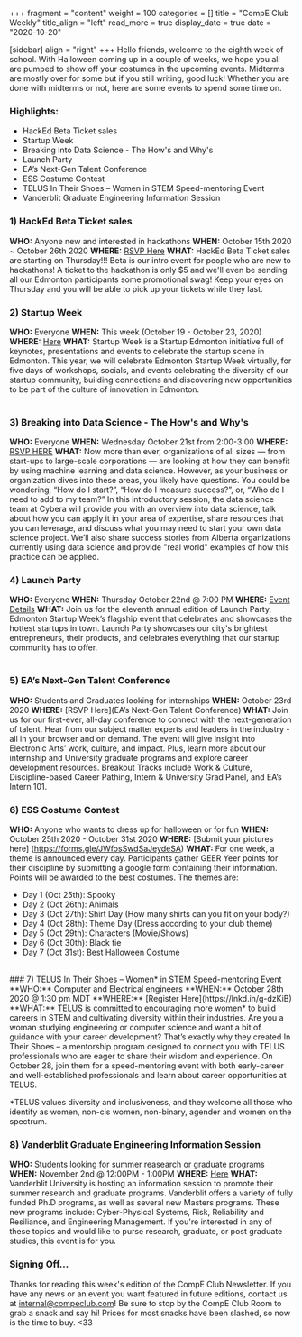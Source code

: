 +++
fragment = "content"
weight = 100
categories = []
title = "CompE Club Weekly"
title_align = "left"
read_more = true
display_date = true
date = "2020-10-20"

[sidebar]
align = "right"
+++
Hello friends, welcome to the eighth week of school. With Halloween coming up in a couple of weeks, we hope you all are pumped to show off your costumes in the upcoming events. Midterms are mostly over for some but if you still writing, good luck! Whether you are done with midterms or not, here are some events to spend some time on.
<br/>

### Highlights:

* HackEd Beta Ticket sales
* Startup Week
* Breaking into Data Science - The How's and Why's
* Launch Party 
* EA’s Next-Gen Talent Conference
* ESS Costume Contest
* TELUS In Their Shoes – Women in STEM Speed-mentoring Event
* Vanderblit Graduate Engineering Information Session

### 1)  HackEd Beta Ticket sales

**WHO:** Anyone new and interested in hackathons
**WHEN:**  October 15th 2020 ~ October 26th 2020
**WHERE:** [RSVP Here](https://hackedbeta.compeclub.com/)
**WHAT:** HackEd Beta Ticket sales are starting on Thursday!!! Beta is our intro event for people who are new to hackathons! A ticket to the hackathon is only $5 and we'll even be sending all our Edmonton participants some promotional swag! Keep your eyes on Thursday and you will be able to pick up your tickets while they last.
<br/>

### 2)  Startup Week
**WHO:** Everyone
**WHEN:** This week (October 19 - October 23, 2020)
**WHERE:** [Here](https://www.edmontonstartupweek.com/)
**WHAT:** Startup Week is a Startup Edmonton initiative full of keynotes, presentations and events to celebrate the startup scene in Edmonton.
This year, we will celebrate Edmonton Startup Week virtually, for five days of workshops, socials, and events celebrating the diversity of our startup community, building connections and discovering new opportunities to be part of the culture of innovation in Edmonton.
<br/>
​
### 3)  Breaking into Data Science - The How's and Why's
**WHO:** Everyone
**WHEN:** Wednesday October 21st from 2:00-3:00
**WHERE:** [RSVP HERE](https://us02web.zoom.us/meeting/register/tZcpfuGgrj0uE9H0w1fhtx_uLtURrJIcR-On)
**WHAT:** Now more than ever, organizations of all sizes — from start-ups to large-scale corporations — are looking at how they can benefit by using machine learning and data science.
However, as your business or organization dives into these areas, you likely have questions. You could be wondering, “How do I start?”, “How do I measure success?”, or, “Who do I need to add to my team?”
In this introductory session, the data science team at Cybera will provide you with an overview into data science, talk about how you can apply it in your area of expertise, share resources that you can leverage, and discuss what you may need to start your own data science project. We’ll also share success stories from Alberta organizations currently using data science and provide "real world" examples of how this practice can be applied.
​<br/>

### 4)  Launch Party 
**WHO:** Everyone
**WHEN:** Thursday October 22nd @ 7:00 PM
**WHERE:** [Event Details](https://techstarsstartupweekedmonton2020.sched.com/event/eEpl/launch-party-11)
**WHAT:** Join us for the eleventh annual edition of Launch Party, Edmonton Startup Week’s flagship event that celebrates and showcases the hottest startups in town. Launch Party showcases our city's brightest entrepreneurs, their products, and celebrates everything that our startup community has to offer.
​<br/>
​
### 5)  EA’s Next-Gen Talent Conference
**WHO:** Students and Graduates looking for internships
**WHEN:** October 23rd 2020
**WHERE:** [RSVP Here](EA’s Next-Gen Talent Conference)
**WHAT:** Join us for our first-ever, all-day conference to connect with the next-generation of talent. Hear from our subject matter experts and leaders in the industry - all in your browser and on demand. The event will give insight into Electronic Arts’ work, culture, and impact. Plus, learn more about our internship and University graduate programs and explore career development resources. Breakout Tracks include Work & Culture, Discipline-based Career Pathing, Intern & University Grad Panel, and EA’s Intern 101.
<br/>

### 6) ESS Costume Contest
**WHO:** Anyone who wants to dress up for halloween or for fun
**WHEN:** October 25th 2020 - October 31st 2020
**WHERE:** [Submit your pictures here] (https://forms.gle/JWfosSwdSaJeydeSA)
**WHAT:** For one week, a theme is announced every day. Participants gather GEER Yeer points for their discipline by submitting a google form containing their information. Points will be awarded to the best costumes. The themes are:
- Day 1 (Oct 25th): Spooky
- Day 2 (Oct 26th): Animals
- Day 3 (Oct 27th): Shirt Day (How many shirts can you fit on your body?)
- Day 4 (Oct 28th): Theme Day (Dress according to your club theme)
- Day 5 (Oct 29th): Characters (Movie/Shows)
- Day 6 (Oct 30th): Black tie
- Day 7 (Oct 31st): Best Halloween Costume
<br/>
​
### 7)  TELUS In Their Shoes – Women* in STEM Speed-mentoring Event
<!--
Note, not all of these fields (who, what, etc.) are necessary.
Remove unnecessary fields. Remove this comment as well.
-->
**WHO:** Computer and Electrical engineers
**WHEN:**  October 28th 2020 @ 1:30 pm MDT
**WHERE:** [Register Here](https://lnkd.in/g-dzKiB)
**WHAT:** TELUS is committed to encouraging more women* to build careers in STEM and cultivating diversity within their industries. Are you a woman studying engineering or computer science and want a bit of guidance with your career development? That’s exactly why they created In Their Shoes – a mentorship program designed to connect you with TELUS professionals who are eager to share their wisdom and experience. On October 28, join them for a speed-mentoring event with both early-career and well-established professionals and learn about career opportunities at TELUS.
<br/>

*TELUS values diversity and inclusiveness, and they welcome all those who identify as women, non-cis women, non-binary, agender and women on the spectrum.

### 8)  Vanderblit Graduate Engineering Information Session
**WHO:** Students looking for summer reasearch or graduate programs
**WHEN:** November 2nd @ 12:00PM - 1:00PM
**WHERE:** [Here](https://apply.vanderbilt.edu/register/?id=f501ade0-76df-4b22-baee-7abad8f24b07)
**WHAT:** Vanderblit University is hosting an information session to promote their summer research and graduate programs.
Vanderblit offers a variety of fully funded Ph.D programs, as well as several new Masters programs. These new programs include: Cyber-Physical Systems, Risk, Reliability and Resiliance, and Engineering Management.
If you're interested in any of these topics and would like to purse research, graduate, or post graduate studies, this event is for you.
<br/>

### Signing Off...

Thanks for reading this week's edition of the CompE Club Newsletter.  If you have any news or an event you want featured in future editions, contact us at [internal@compeclub.com](mailto:internal@compeclub.com)!  Be sure to stop by the CompE Club Room to grab a snack and say hi! Prices for most snacks have been slashed, so now is the time to buy. <33

